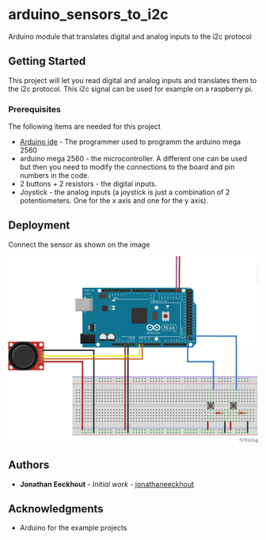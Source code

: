 # arduino_sensors_to_i2c
Arduino module that translates digital and analog inputs to the i2c protocol

## Getting Started

This project will let you read digital and analog inputs and translates them to the i2c protocol. This i2c signal can be used for example on a raspberry pi.

### Prerequisites

The following items are needed for this project

* [Arduino ide](https://www.arduino.cc/) - The programmer used to programm the arduino mega 2560
* arduino mega 2560 - the microcontroller. A different one can be used but then you need to modify the connections to the board and pin numbers in the code.
* 2 buttons + 2 resistors - the digital inputs.
* Joystick - the analog inputs (a joystick is just a combination of 2 potentiometers. One for the x axis and one for the y axis).

## Deployment

Connect the sensor as shown on the image

![Arduino pin connection](https://raw.githubusercontent.com/jonathaneeckhout/arduino_sensors_to_i2c/master/i2c_sensors_arduino_bb.jpg)


## Authors

* **Jonathan Eeckhout** - *Initial work* - [jonathaneeckhout](https://github.com/jonathaneeckhout)

## Acknowledgments

* Arduino for the example projects


